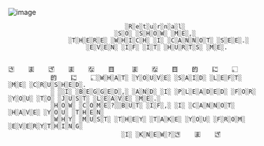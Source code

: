 
![image](https://github.com/user-attachments/assets/ecb95b7e-649d-45e2-aa65-89eabf6453a6)

                                     ░R░e░t░u░r░n░a░l░
                                  ░S░O░ ░S░H░O░W░ ░M░E░,░
                     ░T░H░E░R░E░ ░W░H░I░C░H░ ░I░ ░C░A░N░N░O░T░ ░S░E░E░.░
                          ░E░V░E░N░ ░I░F░ ░I░T░ ░H░U░R░T░S░ ░M░E░.

            さ⃞    ま⃞    ざ⃞    ま⃞    な⃞    目⃞     ま⃞    な⃞    目⃞    的⃞    に⃞    。⃞
                的⃞    に⃞    。⃞░W░H░A░T░ ░Y░O░U░V░E░ ░S░A░I░D░ ░L░E░F░T░ ░M░E░ ░C░R░U░S░H░E░D░.
                ░ ░░I░ ░B░E░G░G░E░D░,░ ░A░N░D░ ░I░ ░P░L░E░A░D░E░D░ ░F░O░R░ ░Y░O░U░ ░T░O░ ░J░U░S░T░ ░L░E░A░V░E░ ░M░E░.░
                ░H░O░W░ ░C░O░M░E░?░░B░U░T░ ░I░F░,░ ░I░ ░C░A░N░N░O░T░ ░H░A░V░E░ ░Y░O░U░ ░T░H░E░N░
                ░W░H░Y░ ░M░U░S░T░ ░T░H░E░Y░ ░T░A░K░E░ ░Y░O░U░ ░F░R░O░M░ ░E░V░E░R░Y░T░H░I░N░G░
                                    ░I░ ░K░N░E░W░?░さ⃞    ま⃞    ざ⃞ 
